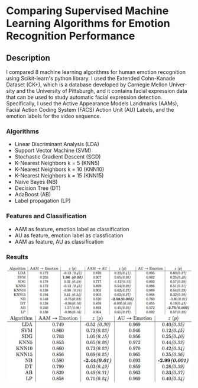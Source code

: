 # Comparing Supervised Machine Learning Algorithms for Emotion Recognition Performance

## Description 
I compared 8 machine learning algorithms for human emotion recognition using Scikit-learn's python library. 
I used the Extended Cohn-Kanade Dataset (CK+), which is a database developed by Carnegie Mellon Univer- sity and the University of Pittsburgh, and it contains facial expression data that can be used to study automatic facial expression detection.
Specifically, I used the Active Appearance Models Landmarks (AAMs), Facial Action Coding System (FACS) Action Unit (AU) Labels, and the emotion labels for the video sequence. 
### Algorithms
<ul>
	<li>Linear Discriminant Analysis (LDA)</li>
	<li> Support Vector Machine (SVM) </li>
	<li> Stochastic Gradient Descent (SGD) </li>
	<li> K-Nearest Neighbors k = 5 (KNN5) </li>
	<li> K-Nearest Neighbors k = 10 (KNN10) </li>
	<li> K-Nearest Neighbors k = 15 (KNN15) </li>
	<li> Naive Bayes (NB) </li>
	<li> Decision Tree (DT) </li>
	<li> AdaBoost (AB) </li>
	<li> Label propagation (LP)</li>
</ul>

### Features and Classification
<ul>
	<li> AAM as feature, emotion label as classification</li>
	<li> AU as feature, emotion label as classfication </li>
	<li> AAM as feature, AU as classification</li>
</ul>

### Results
<img src="readme_images/round1.png">
<img src="readme_images/round2.png">